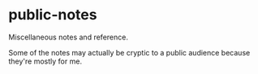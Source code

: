 # public-notes
Miscellaneous notes and reference.

Some of the notes may actually be cryptic to a public audience because they're mostly for me.
